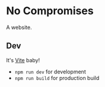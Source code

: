 # No Compromises

A website.

## Dev

It's [Vite](https://vitejs.dev/) baby!

* `npm run dev` for development
* `npm run build` for production build
